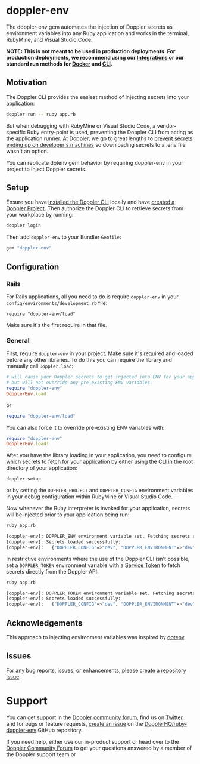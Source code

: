 # doppler-env

The doppler-env gem automates the injection of Doppler secrets as environment variables into any Ruby application and works in the terminal, RubyMine, and Visual Studio Code.

**NOTE: This is not meant to be used in production deployments. For production deployments, we recommend using our [Integrations](https://docs.doppler.com/docs/integrations) or our standard run methods for [Docker](https://docs.doppler.com/docs/dockerfile) and [CLI](https://docs.doppler.com/docs/cli).**

## Motivation

The Doppler CLI provides the easiest method of injecting secrets into your application:

```sh
doppler run -- ruby app.rb
```

But when debugging with RubyMine or Visual Studio Code, a vendor-specific Ruby entry-point is used, preventing the Doppler CLI from acting as the application runner. At Doppler, we go to great lengths to [prevent secrets ending up on developer's machines](https://blog.doppler.com/how-to-prevent-secrets-from-ending-up-on-developers-machines) so downloading secrets to a .env file wasn't an option.

You can replicate dotenv gem behavior by requiring doppler-env in your project to inject Doppler secrets.

## Setup

Ensure you have [installed the Doppler CLI](https://docs.doppler.com/docs/enclave-installation) locally and have [created a Doppler Project](https://docs.doppler.com/docs/create-project). Then authorize the Doppler CLI to retrieve secrets from your workplace by running:

```sh
doppler login
```

Then add `doppler-env` to your Bundler `Gemfile`:

```ruby
gem "doppler-env"
```

## Configuration

### Rails

For Rails applications, all you need to do is require `doppler-env` in your `config/environments/development.rb` file:

```
require "doppler-env/load"
```

Make sure it's the first require in that file.

### General

First, require `doppler-env` in your project. Make sure it's required and loaded before any other libraries. To do this you can require the library and manually call `Doppler.load`:

```ruby
# will cause your Doppler secrets to get injected into ENV for your application,
# but will not override any pre-existing ENV variables.
require "doppler-env"
DopplerEnv.load
```

or

```ruby
require "doppler-env/load"
```

You can also force it to override pre-existing ENV variables with:

```ruby
require "doppler-env"
DopplerEnv.load!
```

After you have the library loading in your application, you need to configure which secrets to fetch for your application by either using the CLI in the root directory of your application:

```sh
doppler setup
```

or by setting the `DOPPLER_PROJECT` and `DOPPLER_CONFIG` environment variables in your debug configuration within RubyMine or Visual Studio Code.

Now whenever the Ruby interpreter is invoked for your application, secrets will be injected prior to your application being run:

```sh
ruby app.rb

[doppler-env]: DOPPLER_ENV environment variable set. Fetching secrets using Doppler CLI.
[doppler-env]: Secrets loaded successfully:
[doppler-env]:   {"DOPPLER_CONFIG"=>"dev", "DOPPLER_ENVIRONMENT"=>"dev", "DOPPLER_PROJECT"=>"example"}
```

In restrictive environments where the use of the Doppler CLI isn't possible, set a `DOPPLER_TOKEN` environment variable with a [Service Token](https://docs.doppler.com/docs/service-tokens) to fetch secrets directly from the Doppler API:


```sh
ruby app.rb

[doppler-env]: DOPPLER_TOKEN environment variable set. Fetching secrets from Doppler API.
[doppler-env]: Secrets loaded successfully:
[doppler-env]:   {"DOPPLER_CONFIG"=>"dev", "DOPPLER_ENVIRONMENT"=>"dev", "DOPPLER_PROJECT"=>"example"}
```

## Acknowledgements

This approach to injecting environment variables was inspired by [dotenv](https://github.com/bkeepers/dotenv).

## Issues

For any bug reports, issues, or enhancements, please [create a repository issue](https://github.com/DopplerHQ/ruby-doppler-env/issues/new).

# Support

You can get support in the [Doppler community forum](https://community.doppler.com/), find us on [Twitter](https://twitter.com/doppler), and for bugs or feature requests, [create an issue](https://github.com/DopplerHQ/ruby-doppler-env/issues/new) on the [DopplerHQ/ruby-doppler-env](https://github.com/DopplerHQ/ruby-doppler-env) GitHub repository.

If you need help, either use our in-product support or head over to the [Doppler Community Forum](https://community.doppler.com/) to get your questions answered by a member of the Doppler support team or 
